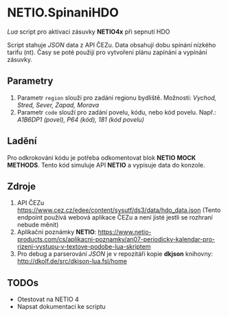 # NETIO.SpinaniHDO

*Lua* script pro aktivaci zásuvky **NETIO4x** při sepnutí HDO

Script stahuje *JSON* data z API ČEZu. Data obsahují dobu spínání nízkého tarifu (nt).
Časy se poté použijí pro vytvoření plánu zapínání a vypínání zásuvky.

## Parametry

1. Parametr `region` slouží pro zadání regionu bydliště. Možnosti: *Vychod, Stred, Sever, Zapad, Morava*
2. Parametr `code` slouží pro zadání povelu, kódu, nebo kód povelu. Např.: *A1B6DP1 (povel), P64 (kód), 181 (kód povelu)*

## Ladění

Pro odkrokování kódu je potřeba odkomentovat blok **NETIO MOCK METHODS**. Tento kód simuluje API **NETIO** a vypisuje data do konzole.

## Zdroje

1. API ČEZu <https://www.cez.cz/edee/content/sysutf/ds3/data/hdo_data.json> (Tento endpoint používá webová aplikace ČEZu a není jisté jestli se rozhraní nebude měnit)
2. Aplikační poznámky **NETIO**: <https://www.netio-products.com/cs/aplikacni-poznamky/an07-periodicky-kalendar-pro-rizeni-vystupu-v-textove-podobe-lua-skriptem>
3. Pro debug a parserování _JSON_ je v repozitáři kopie **dkjson** knihovny: <http://dkolf.de/src/dkjson-lua.fsl/home>

## TODOs

- Otestovat na NETIO 4
- Napsat dokumentaci ke scriptu
